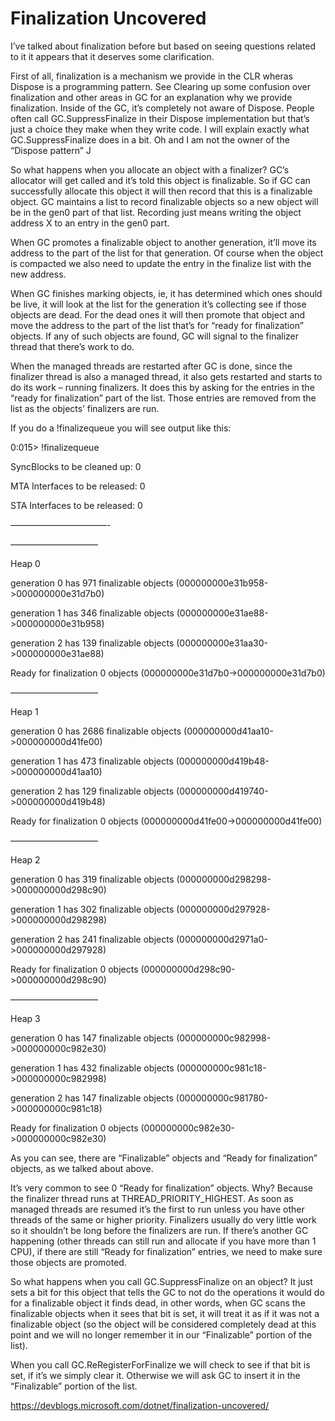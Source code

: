 <h1>Finalization Uncovered</h1>

I’ve talked about finalization before but based on seeing questions related to it it appears that it deserves some clarification.

 

First of all, finalization is a mechanism we provide in the CLR wheras Dispose is a programming pattern. 
See Clearing up some confusion over finalization and other areas in GC for an explanation why we provide finalization. 
Inside of the GC, it’s completely not aware of Dispose. People often call GC.SuppressFinalize in their Dispose implementation but that’s just a choice they make when they write code.
 I will explain exactly what GC.SuppressFinalize does in a bit. Oh and I am not the owner of the “Dispose pattern” J

 

So what happens when you allocate an object with a finalizer? GC’s allocator will get called and it’s told this object is finalizable. 
So if GC can successfully allocate this object it will then record that this is a finalizable object. 
GC maintains a list to record finalizable objects so a new object will be in the gen0 part of that list. Recording just means writing the object address X to an entry in the gen0 part.

 

When GC promotes a finalizable object to another generation, it’ll move its address to the part of the list for that generation.
 Of course when the object is compacted we also need to update the entry in the finalize list with the new address.

 

When GC finishes marking objects, ie, it has determined which ones should be live, it will look at the list for the generation it’s collecting see if those objects are dead. 
For the dead ones it will then promote that object and move the address to the part of the list that’s for “ready for finalization” objects. 
If any of such objects are found, GC will signal to the finalizer thread that there’s work to do.

 

When the managed threads are restarted after GC is done, since the finalizer thread is also a managed thread, it also gets restarted and starts to do its work – running finalizers. 
It does this by asking for the entries in the “ready for finalization” part of the list. Those entries are removed from the list as the objects’ finalizers are run.

 

If you do a !finalizequeue you will see output like this:




0:015> !finalizequeue

SyncBlocks to be cleaned up: 0

MTA Interfaces to be released: 0

STA Interfaces to be released: 0

———————————-

——————————

Heap 0

generation 0 has 971 finalizable objects (000000000e31b958->000000000e31d7b0)

generation 1 has 346 finalizable objects (000000000e31ae88->000000000e31b958)

generation 2 has 139 finalizable objects (000000000e31aa30->000000000e31ae88)

Ready for finalization 0 objects (000000000e31d7b0->000000000e31d7b0)

——————————

Heap 1

generation 0 has 2686 finalizable objects (000000000d41aa10->000000000d41fe00)

generation 1 has 473 finalizable objects (000000000d419b48->000000000d41aa10)

generation 2 has 129 finalizable objects (000000000d419740->000000000d419b48)

Ready for finalization 0 objects (000000000d41fe00->000000000d41fe00)

——————————

Heap 2

generation 0 has 319 finalizable objects (000000000d298298->000000000d298c90)

generation 1 has 302 finalizable objects (000000000d297928->000000000d298298)

generation 2 has 241 finalizable objects (000000000d2971a0->000000000d297928)

Ready for finalization 0 objects (000000000d298c90->000000000d298c90)

——————————

Heap 3

generation 0 has 147 finalizable objects (000000000c982998->000000000c982e30)

generation 1 has 432 finalizable objects (000000000c981c18->000000000c982998)

generation 2 has 147 finalizable objects (000000000c981780->000000000c981c18)

Ready for finalization 0 objects (000000000c982e30->000000000c982e30) 

 

As you can see, there are “Finalizable” objects and “Ready for finalization” objects, as we talked about above.

 

It’s very common to see 0 “Ready for finalization” objects. Why? Because the finalizer thread runs at THREAD_PRIORITY_HIGHEST.
 As soon as managed threads are resumed it’s the first to run unless you have other threads of the same or higher priority. 
 Finalizers usually do very little work so it shouldn’t be long before the finalizers are run.
  If there’s another GC happening (other threads can still run and allocate if you have more than 1 CPU),
   if there are still “Ready for finalization” entries, we need to make sure those objects are promoted.

 

So what happens when you call GC.SuppressFinalize on an object? It just sets a bit for this object that tells the GC to not do the operations it would do for a finalizable object it finds dead,
 in other words, when GC scans the finalizable objects when it sees that bit is set, 
 it will treat it as if it was not a finalizable object
  (so the object will be considered completely dead at this point and we will no longer remember it in our “Finalizable” portion of the list).

 

When you call GC.ReRegisterForFinalize we will check to see if that bit is set, if it’s we simply clear it. Otherwise we will ask GC to insert it in the “Finalizable” portion of the list.

https://devblogs.microsoft.com/dotnet/finalization-uncovered/
 

